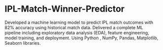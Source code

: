 # IPL-Match-Winner-Predictor
Developed a machine learning model to predict IPL match outcomes with 82% accuracy using historical match data.
Delivered a complete ML pipeline including exploratory data analysis (EDA), feature engineering, model training, and deployment.
Using Python , NumPy, Pandas, Matplotlib, Seaborn libraries. 
